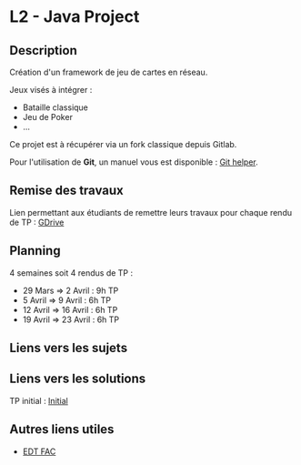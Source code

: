 # L2 - Java Project

## Description 

Création d'un framework de jeu de cartes en réseau.

Jeux visés à intégrer :
- Bataille classique
- Jeu de Poker
- ...

Ce projet est à récupérer via un fork classique depuis Gitlab.

Pour l'utilisation de **Git**, un manuel vous est disponible : [Git helper](GIT_HELP.md).

## Remise des travaux

Lien permettant aux étudiants de remettre leurs travaux pour chaque rendu de TP : [GDrive](https://docs.google.com/spreadsheets/d/1kyBPBW--By7wFJwH-nTLJrV_YEK9DkLKd5fXKpduQ7o/edit?usp=sharing)

## Planning

4 semaines soit 4 rendus de TP :
- 29 Mars => 2 Avril : 9h TP
- 5 Avril => 9 Avril : 6h TP
- 12 Avril => 16 Avril : 6h TP
- 19 Avril => 23 Avril : 6h TP

## Liens vers les sujets 

## Liens vers les solutions 

TP initial : [Initial](https://gitlab.com/jbuisine/l2_projet_java) 

## Autres liens utiles

- [EDT FAC](https://edt.univ-littoral.fr/direct/index.jsp?data=6b052c86649c89d6314052e0c2e2410d6e0bb6b122f08b2bd96b081fc1a619e28edcb5b52c18281858d9e3fb46f326fdf9355e402da57010a9a3c2453eebfdfdb3a09e7f1c48b6784ac7528f840cddad)
